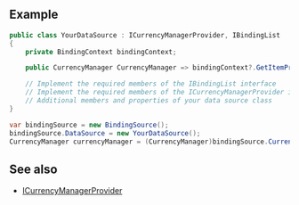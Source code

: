 ## Example

```csharp
public class YourDataSource : ICurrencyManagerProvider, IBindingList
{
    private BindingContext bindingContext;

    public CurrencyManager CurrencyManager => bindingContext?.GetItemProperties()?.CurrencyManager;

    // Implement the required members of the IBindingList interface
    // Implement the required members of the ICurrencyManagerProvider interface
    // Additional members and properties of your data source class
}
```

```csharp
var bindingSource = new BindingSource();
bindingSource.DataSource = new YourDataSource();
CurrencyManager currencyManager = (CurrencyManager)bindingSource.CurrencyManager;
```

## See also

- [ICurrencyManagerProvider](https://learn.microsoft.com/en-us/dotnet/api/system.windows.forms.icurrencymanagerprovider)
